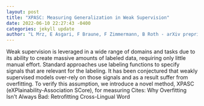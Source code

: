 ```yaml
--- 
layout: post 
title: "XPASC: Measuring Generalization in Weak Supervision" 
date: 2022-06-10 22:27:43 -0400 
categories: jekyll update 
author: "L Mrz, E Asgari, F Braune, F Zimmermann, B Roth - arXiv preprint arXiv:2206.01444, 2022" 
--- 
```

Weak supervision is leveraged in a wide range of domains and tasks due to its ability to create massive amounts of labeled data, requiring only little manual effort. Standard approaches use labeling functions to specify signals that are relevant for the labeling. It has been conjectured that weakly supervised models over-rely on those signals and as a result suffer from overfitting. To verify this assumption, we introduce a novel method, XPASC (eXPlainability-Association SCore), for measuring Cites: Why Overfitting Isn't Always Bad: Retrofitting Cross-Lingual Word